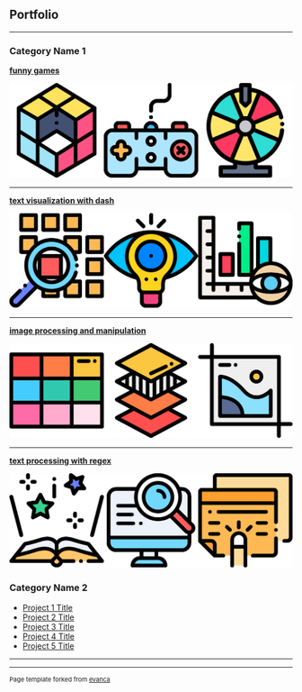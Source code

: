 ## Portfolio

---



### Category Name 1 

[**funny games**](/funny_games)

<img src="images/funny.png?raw=true"/>

---
[**text visualization with dash**](/funny_games)

<img src="images/three.png?raw=true"/>

---
[**image processing and manipulation**](/image_manipulation)

<img src="images/four.png?raw=true"/>

---
[**text processing with regex**](/text_processing)

<img src="images/two.png?raw=true"/>


### Category Name 2

- [Project 1 Title](http://example.com/)
- [Project 2 Title](http://example.com/)
- [Project 3 Title](http://example.com/)
- [Project 4 Title](http://example.com/)
- [Project 5 Title](http://example.com/)

---




---
<p style="font-size:11px">Page template forked from <a href="https://github.com/evanca/quick-portfolio">evanca</a></p>
<!-- Remove above link if you don't want to attibute -->
